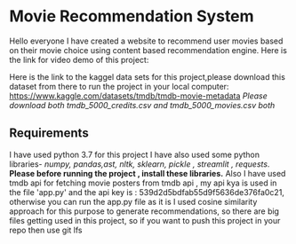 # Movie Recommendation System
Hello everyone I have created a website to recommend user movies based on their movie choice using content based recommendation engine.
Here is the link for video demo of this project:

Here is the link to the kaggel data sets for this project,please download this dataset from there to run the project in your local computer:
https://www.kaggle.com/datasets/tmdb/tmdb-movie-metadata
*Please download both tmdb_5000_credits.csv and tmdb_5000_movies.csv both*

## Requirements
I have used python 3.7 for this project 
I have also used some python libraries- *numpy, pandas,ast, nltk, sklearn, pickle , streamlit , requests*. **Please before running the project , install these libraries.**
Also I have used tmdb api for fetching movie posters from tmdb api , my api kya is used in the file 'app.py' and the api key is : 539d2d5bdfab55d9f5636de376fa0c21, otherwise you can run the app.py file as it is 
I used cosine similarity approach for this purpose to generate recommendations, so there are big files getting used in this project, so if you want to push this project in your repo then use git lfs

